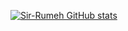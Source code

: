 [![Sir-Rumeh GitHub stats](https://github-readme-stats.vercel.app/api?username=Sir-Rumeh&count_private=true&show_icons=true)](https://github.com/Sir-Rumeh/github-readme-stats)



